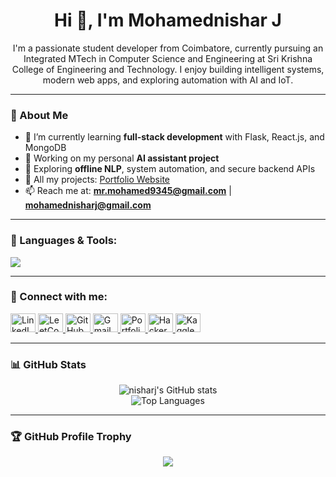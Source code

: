 <h1 align="center">Hi 👋, I'm Mohamednishar J</h1>
<p align="center">
  I'm a passionate student developer from Coimbatore, currently pursuing an Integrated MTech in Computer Science and Engineering at Sri Krishna College of Engineering and Technology. I enjoy building intelligent systems, modern web apps, and exploring automation with AI and IoT.
</p>

---

### 🚀 About Me

- 🔭 I’m currently learning **full-stack development** with Flask, React.js, and MongoDB  
- 🤖 Working on my personal **AI assistant project**  
- 🌱 Exploring **offline NLP**, system automation, and secure backend APIs  
- 💼 All my projects: [Portfolio Website](https://nisharj.github.io/Mohamednishar_J/)  
- 📫 Reach me at: **mr.mohamed9345@gmail.com** | **mohamednisharj@gmail.com**  

---

### 🧰 Languages & Tools:
<p align="left">
  <img src="https://skillicons.dev/icons?i=python,html,css,java,c,react,flask,git,github,vscode" />
</p>

---

### 🧩 Connect with me:

<p align="left">
  <!-- LinkedIn -->
  <a href="https://www.linkedin.com/in/mohamednishar-j-b9118b274/" target="_blank">
    <img src="https://cdn.jsdelivr.net/npm/simple-icons@v3/icons/linkedin.svg" alt="LinkedIn" height="30" width="40" />
  </a>

  <!-- LeetCode -->
  <a href="https://leetcode.com/u/Mr_God/" target="_blank">
    <img src="https://cdn.jsdelivr.net/npm/simple-icons@v3/icons/leetcode.svg" alt="LeetCode" height="30" width="40" />
  </a>

  <!-- GitHub -->
  <a href="https://github.com/nisharj" target="_blank">
    <img src="https://cdn.jsdelivr.net/npm/simple-icons@v3/icons/github.svg" alt="GitHub" height="30" width="40" />
  </a>

  <!-- Gmail -->
  <a href="mailto:mr.mohamed9345@gmail.com" target="_blank">
    <img src="https://cdn.jsdelivr.net/npm/simple-icons@v3/icons/gmail.svg" alt="Gmail" height="30" width="40" />
  </a>

  <!-- Portfolio -->
  <a href="https://nisharj.github.io/Mohamednishar_J/" target="_blank">
    <img src="https://cdn.jsdelivr.net/npm/simple-icons@v3/icons/internetexplorer.svg" alt="Portfolio" height="30" width="40" />
  </a>

  <!-- HackerRank -->
  <a href="https://www.hackerrank.com/profile/mr_mohamed9345" target="_blank">
    <img src="https://cdn.jsdelivr.net/npm/simple-icons@v3/icons/hackerrank.svg" alt="HackerRank" height="30" width="40" />
  </a>

  <!-- Kaggle -->
  <a href="https://www.kaggle.com/mrmohamednishar" target="_blank">
    <img src="https://cdn.jsdelivr.net/npm/simple-icons@v3/icons/kaggle.svg" alt="Kaggle" height="30" width="40" />
  </a>
</p>

---

### 📊 GitHub Stats

<div align="center">
  <img src="https://github-readme-stats.vercel.app/api?username=nisharj&show_icons=true&theme=tokyonight" alt="nisharj's GitHub stats" />
  <br />
  <img src="https://github-readme-stats.vercel.app/api/top-langs/?username=nisharj&layout=compact&theme=tokyonight" alt="Top Languages" />
</div>

---

### 🏆 GitHub Profile Trophy

<p align="center">
  <img src="https://github-profile-trophy.vercel.app/?username=nisharj&theme=onedark&margin-w=10&row=2&column=3" />
</p>
